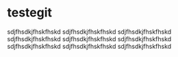 # testegit
sdjfhsdkjfhskfhskd sdjfhsdkjfhskfhskd sdjfhsdkjfhskfhskd sdjfhsdkjfhskfhskd sdjfhsdkjfhskfhskd sdjfhsdkjfhskfhskd sdjfhsdkjfhskfhskd sdjfhsdkjfhskfhskd sdjfhsdkjfhskfhskd
